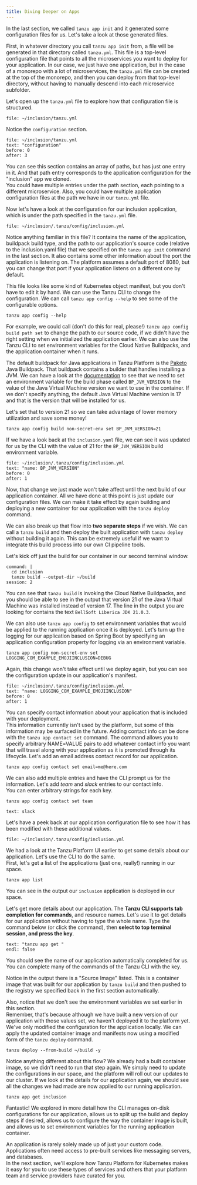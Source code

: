 ```yaml
---
title: Diving Deeper on Apps
---
```

In the last section, we called `tanzu app init` and it generated some configuration files for us. Let's take a look at those generated files.

First, in whatever directory you call `tanzu app init` from, a file will be generated in that directory called `tanzu.yml`. This file is a top-level configuration file that points to all the microservices you want to deploy for your application. 
In our case, we just have one application, but in the case of a monorepo with a lot of microservices, the `tanzu.yml` file can be created at the top of the monorepo, and then you can deploy from that top-level directory, without having to manually descend into each microservice subfolder.  

Let's open up the `tanzu.yml` file to explore how that configuration file is structured.
```editor:open-file
file: ~/inclusion/tanzu.yml
```

Notice the `configuration` section.
```editor:select-matching-text
file: ~/inclusion/tanzu.yml
text: "configuration"
before: 0
after: 3
```
You can see this section contains an array of paths, but has just one entry in it. And that path entry corresponds to the application configuration for the "inclusion" app we cloned.  
You could have multiple entries under the path section, each pointing to a different microservice.  Also, you could have multiple application configuration files at the path we have in our `tanzu.yml` file.

Now let's have a look at the configuration for our inclusion application, which is under the path specified in the `tanzu.yml` file.
```editor:open-file
file: ~/inclusion/.tanzu/config/inclusion.yml
```
Notice anything familiar in this file? 
It contains the name of the application, buildpack build type, and the path to our application's source code (relative to the inclusion.yaml file) that we specified on the `tanzu app init` command in the last section. 
It also contains some other information about the port the application is listening on. The platform assumes a default port of 8080, but you can change that port if your application listens on a different one by default.

This file looks like some kind of Kubernetes object manifest, but you don't have to edit it by hand. We can use the Tanzu CLI to change the configuration.
We can call `tanzu app config --help` to see some of the configurable options.
```execute
tanzu app config --help
```
For example, we could call (don't do this for real, please!) `tanzu app config build path set` to change the path to our source code, if we didn't have the right setting when we initialized the application earlier. 
We can also use the Tanzu CLI to set environment variables for the Cloud Native Buildpacks, and the application container when it runs.  

The default buildpack for Java applications in Tanzu Platform is the [Paketo](https://paketo.io/) Java Buildpack. That buildpack contains a builder that handles installing a JVM. We can have a look at the [documentation](https://paketo.io/docs/howto/java/#install-a-specific-jvm-version) to see that we need to set an environment variable for the build phase called `BP_JVM_VERSION` to the value of the Java Virtual Machine version we want to use in the container.  If we don't specify anything, the default Java Virtual Machine version is 17 and that is the version that will be installed for us.

 Let's set that to version 21 so we can take advantage of lower memory utilization and save some money!
```execute
tanzu app config build non-secret-env set BP_JVM_VERSION=21
```

If we have a look back at the `inclusion.yaml` file, we can see it was updated for us by the CLI with the value of 21 for the `BP_JVM_VERSION` build environment variable.
```editor:select-matching-text
file: ~/inclusion/.tanzu/config/inclusion.yml
text: "name: BP_JVM_VERSION"
before: 0
after: 1
```

Now, that change we just made won't take affect until the next build of our application container.  All we have done at this point is just update our configuration files.
We can make it take effect by again building and deploying a new container for our application with the `tanzu deploy` command. 

We can also break up that flow into **two separate steps** if we wish.
We can call a `tanzu build` and then deploy the built application with `tanzu deploy` without building it again. This can be extremely useful if we want to integrate this build process into our own CI pipeline tools.

Let's kick off just the build for our container in our second terminal window.
```terminal:execute
command: |
  cd inclusion
  tanzu build --output-dir ~/build
session: 2
```
You can see that `tanzu build` is invoking the Cloud Native Buildpacks, and you should be able to see in the output that version 21 of the Java Virtual Machine was installed instead of version 17.  The line in the output you are looking for contains the text `BellSoft Liberica JDK 21.0.3`.

We can also use `tanzu app config` to set environment variables that would be applied to the running application once it is deployed.  Let's turn up the logging for our application based on Spring Boot by specifying an application configuration property for logging via an environment variable.
```execute
tanzu app config non-secret-env set LOGGING_COM_EXAMPLE_EMOJIINCLUSION=DEBUG
```
Again, this change won't take effect until we deploy again, but you can see the configuration update in our application's manifest.
```editor:select-matching-text
file: ~/inclusion/.tanzu/config/inclusion.yml
text: "name: LOGGING_COM_EXAMPLE_EMOJIINCLUSION"
before: 0
after: 1
```

You can specify contact information about your application that is included with your deployment.  
This information currently isn't used by the platform, but some of this information may be surfaced in the future. Adding contact info can be done with the `tanzu app contact set` command. The command allows you to specify arbitrary NAME=VALUE pairs to add whatever contact info you want that will travel along with your application as it is promoted through its lifecycle.  Let's add an email address contact record for our application.
```execute
tanzu app config contact set email=me@here.com
```

We can also add multiple entries and have the CLI prompt us for the information. Let's add *team* and *slack* entries to our contact info.  
You can enter arbitrary strings for each key.
```execute
tanzu app config contact set team
```
```terminal:input
text: slack
```

Let's have a peek back at our application configuration file to see how it has been modified with these additional values.
```editor:open-file
file: ~/inclusion/.tanzu/config/inclusion.yml
```

We had a look at the Tanzu Platform UI earlier to get some details about our application. Let's use the CLI to do the same.  
First, let's get a list of the applications (just one, really!) running in our space.
```execute
tanzu app list
```
You can see in the output our `inclusion` application is deployed in our space. 

Let's get more details about our application. The **Tanzu CLI supports tab completion for commands**, and resource names. Let's use it to get details for our application without having to type the whole name.  Type the command below (or click the command), then **select to top terminal session, and press the <TAB> key**.  
```terminal:input
text: "tanzu app get "
endl: false
```
You should see the name of our application automatically completed for us. You can complete many of the commands of the Tanzu CLI with the <TAB> key. 

Notice in the output there is a "Source Image" listed. This is a container image that was built for our application by `tanzu build` and then pushed to the registry we specified back in the first section automatically. 

Also, notice that we don't see the environment variables we set earlier in this section.  
Remember, that's because although we have built a new version of our application with those values set, we haven't deployed it to the platform yet.  We've only modified the configuration for the application locally. We can apply the updated container image and manifests now using a modified form of the `tanzu deploy` command.
```execute
tanzu deploy --from-build ~/build -y
```

Notice anything different about this flow?  We already had a built container image, so we didn't need to run that step again. We simply need to update the configurations in our space, and the platform will roll out our updates to our cluster. If we look at the details for our application again, we should see all the changes we had made are now applied to our running application.
```execute
tanzu app get inclusion
```

Fantastic!  We explored in more detail how the CLI manages on-disk configurations for our application, allows us to split up the build and deploy steps if desired, allows us to configure the way the container image is built, and allows us to set environment variables for the running application container.

An application is rarely solely made up of just your custom code.  
Applications often need access to pre-built services like messaging servers, and databases.  
In the next section, we'll explore how Tanzu Platform for Kubernetes makes it easy for you to use these types of services and others that your platform team and service providers have curated for you.